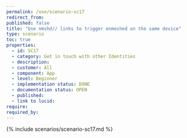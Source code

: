 ```yaml
---
permalink: /use/scenario-sc17
redirect_from: 
published: false
title: "Use nmshd// links to trigger enmeshed on the same device"
type: scenario
toc: true
properties:
  - id: SC17
  - category: Get in touch with other Identities
  - description:
  - customer: All
  - component: App
  - level: Beginner
  - implementation status: DONE
  - documentation status: OPEN
  - published:
  - link to lucid:
require:
required_by:
---
```


{% include scenarios/scenario-sc17.md %}
